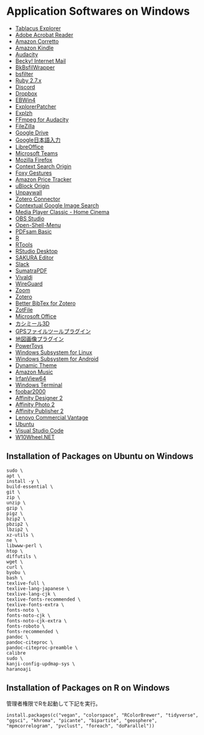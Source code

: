 # Application Softwares on Windows

- [Tablacus Explorer](https://tablacus.github.io/explorer.html)
- [Adobe Acrobat Reader](https://get.adobe.com/jp/reader/enterprise/)
- [Amazon Corretto](https://aws.amazon.com/jp/corretto/)
- [Amazon Kindle](https://www.amazon.co.jp/kindle-dbs/fd/kcp)
- [Audacity](https://www.audacityteam.org/)
- [Becky! Internet Mail](https://www.rimarts.co.jp/becky-j.htm)
- [BkBsfilWrapper](http://tkb11.com/misc/use-bsfilter-becky-plugin.php)
- [bsfilter](https://ja.osdn.net/projects/bsfilter/)
- [Ruby 2.7.x](https://rubyinstaller.org/downloads/)
- [Discord](https://discord.com/download)
- [Dropbox](https://www.dropbox.com/ja/install)
- [EBWin4](http://ebstudio.info/manual/EBWin4/EBWin4.html)
- [ExplorerPatcher](https://github.com/valinet/ExplorerPatcher/releases)
- [Explzh](https://www.ponsoftware.com/archiver/download.htm)
- [FFmpeg for Audacity](https://lame.buanzo.org/ffmpeg.php)
- [FileZilla](https://filezilla-project.org/)
- [Google Drive](https://www.google.com/drive/download/)
- [Google日本語入力](https://www.google.co.jp/ime/)
- [LibreOffice](https://ja.libreoffice.org/download/download/)
- [Microsoft Teams](https://www.microsoft.com/ja-jp/microsoft-teams/download-app)
- [Mozilla Firefox](https://www.mozilla.org/ja/firefox/enterprise/)
- [Context Search Origin](https://addons.mozilla.org/ja/firefox/addon/context-search-we/)
- [Foxy Gestures](https://addons.mozilla.org/ja/firefox/addon/foxy-gestures/)
- [Amazon Price Tracker](https://addons.mozilla.org/ja/firefox/addon/keepa/)
- [uBlock Origin](https://addons.mozilla.org/ja/firefox/addon/ublock-origin/)
- [Unpaywall](https://addons.mozilla.org/ja/firefox/addon/unpaywall/)
- [Zotero Connector](https://www.zotero.org/download/)
- [Contextual Google Image Search](https://addons.mozilla.org/ja/firefox/addon/conggl/)
- [Media Player Classic - Home Cinema](https://github.com/clsid2/mpc-hc/releases)
- [OBS Studio](https://obsproject.com/ja/download)
- [Open-Shell-Menu](https://github.com/Open-Shell/Open-Shell-Menu/releases)
- [PDFsam Basic](https://pdfsam.org/download-pdfsam-basic/)
- [R](https://cran.r-project.org/bin/windows/base/)
- [RTools](https://cran.r-project.org/bin/windows/Rtools/)
- [RStudio Desktop](https://posit.co/download/rstudio-desktop/)
- [SAKURA Editor](https://ci.appveyor.com/project/sakuraeditor/sakura/branch/master)
- [Slack](https://slack.com/intl/ja-jp/downloads/windows)
- [SumatraPDF](https://www.sumatrapdfreader.org/download-free-pdf-viewer)
- [Vivaldi](https://vivaldi.com/ja/download/)
- [WireGuard](https://www.wireguard.com/install/)
- [Zoom](https://zoom.us/download)
- [Zotero](https://www.zotero.org/download/)
- [Better BibTex for Zotero](https://github.com/retorquere/zotero-better-bibtex/releases)
- [ZotFile](https://github.com/jlegewie/zotfile/releases)
- [Microsoft Office](https://portal.office.com/account/?ref=MeControl#installs)
- [カシミール3D](https://kashmir3d.com/kash/kashget.html#kashmir3dsk)
- [GPSファイルツールプラグイン](https://kashmir3d.com/kash/kashget.html#plugin_gfil)
- [地図画像プラグイン](https://kashmir3d.com/kash/kashget.html#plugin_dmap)
- [PowerToys](https://apps.microsoft.com/store/detail/XP89DCGQ3K6VLD)
- [Windows Subsystem for Linux](https://www.microsoft.com/store/productId/9P9TQF7MRM4R)
- [Windows Subsystem for Android](https://www.microsoft.com/store/productId/9P3395VX91NR)
- [Dynamic Theme](https://www.microsoft.com/store/productId/9NBLGGH1ZBKW)
- [Amazon Music](https://www.microsoft.com/store/productId/9NMS233VM4Z9)
- [IrfanView64](https://www.microsoft.com/store/productId/9PJZ3BTL5PV6)
- [Windows Terminal](https://www.microsoft.com/store/productId/9N0DX20HK701)
- [foobar2000](https://www.microsoft.com/store/productId/9PDJ8X9SPF2K)
- [Affinity Designer 2](https://www.microsoft.com/store/productId/9N2D0P16C80H)
- [Affinity Photo 2](https://www.microsoft.com/store/productId/9P8DVF1XW02V)
- [Affinity Publisher 2](https://www.microsoft.com/store/productId/9NTV2DZ11KD9)
- [Lenovo Commercial Vantage](https://www.microsoft.com/store/productId/9NR5B8GVVM13)
- [Ubuntu](https://www.microsoft.com/store/productId/9PDXGNCFSCZV)
- [Visual Studio Code](https://code.visualstudio.com/download)
- [W10Wheel.NET](https://github.com/ykon/w10wheel.net/releases)

## Installation of Packages on Ubuntu on Windows

```
sudo \
apt \
install -y \
build-essential \
git \
zip \
unzip \
gzip \
pigz \
bzip2 \
pbzip2 \
lbzip2 \
xz-utils \
ne \
libwww-perl \
htop \
diffutils \
wget \
curl \
byobu \
bash \
texlive-full \
texlive-lang-japanese \
texlive-lang-cjk \
texlive-fonts-recommended \
texlive-fonts-extra \
fonts-noto \
fonts-noto-cjk \
fonts-noto-cjk-extra \
fonts-roboto \
fonts-recommended \
pandoc \
pandoc-citeproc \
pandoc-citeproc-preamble \
calibre
sudo \
kanji-config-updmap-sys \
haranoaji
```

## Installation of Packages on R on Windows

管理者権限でRを起動して下記を実行。

```
install.packages(c("vegan", "colorspace", "RColorBrewer", "tidyverse", "ggsci", "khroma", "picante", "bipartite", "geosphere", "mpmcorrelogram", "pvclust", "foreach", "doParallel"))
```
